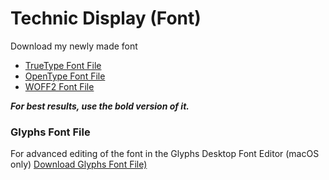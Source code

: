 # Technic Display (Font)
Download my newly made font
- [TrueType Font File](https://github.com/Shubh-Khandelwal/Technic-Display-Font-/raw/refs/heads/main/technic-display.ttf)
- [OpenType Font File](https://github.com/Shubh-Khandelwal/Technic-Display-Font/raw/refs/heads/main/technic-display.otf)
- [WOFF2 Font File](https://github.com/Shubh-Khandelwal/Technic-Display-Font/raw/refs/heads/main/technic-display.woff2)

***For best results, use the bold version of it.***
### Glyphs Font File
For advanced editing of the font in the Glyphs Desktop Font Editor (macOS only)
[Download Glyphs Font File)](https://fontstruct.com/api/1/fontstructions/2723454.glyphs)
